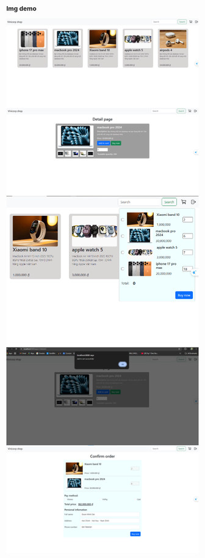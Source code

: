 <h3>Img demo</h3>

<div style="display: flex;flex-direction: column; justify-content: start;">
  <img src="src/img-demo/home.png" alt="Demo Image"/>
  <img src="src/img-demo/detail.png" alt="Demo Image"/>
  <img src="src/img-demo/cart-product.png" alt="Demo Image"/>
  <img src="src/img-demo/add-to-cart.png" alt="Demo Image"/>
  <img src="src/img-demo/confirm-order.png" alt="Demo Image"/>
</div>
